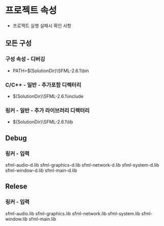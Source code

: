 # 프로젝트 속성
- 프로젝트 실행 실패시 확인 사항

## 모든 구성

### 구성 속성 - 디버깅
 - PATH=$(SolutionDir)\SFML-2.6.1\bin

### C/C++ - 일반 - 추가포함 디렉터리
 - $(SolutionDir)\SFML-2.6.1\include

 ### 링커 - 일반 - 추가 라이브러리 디렉터리
 - $(SolutionDir)\SFML-2.6.1\lib

 ## Debug
 ### 링커 - 입력

sfml-audio-d.lib
sfml-graphics-d.lib
sfml-network-d.lib
sfml-system-d.lib
sfml-window-d.lib
sfml-main-d.lib

 ## Relese
 ### 링커 - 입력
sfml-audio.lib
sfml-graphics.lib
sfml-network.lib
sfml-system.lib
sfml-window.lib
sfml-main.lib